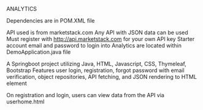 ANALYTICS

Dependencies are in POM.XML file

API used is from marketstack.com
Any API with JSON data can be used
Must register with http://api.marketstack.com for your own API key
Starter account email and password to login into Analytics are located within DemoApplication.java file

A Springboot project utilizing Java, HTML, Javascript, CSS, Thymeleaf, Bootstrap
Features user login, registration, forgot password with email verification, object repositories,
API fetching, and JSON rendering to HTML element

On registration and login, users can view data from the API via userhome.html
